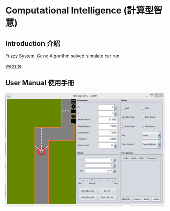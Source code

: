 Computational Intelligence (計算型智慧)
=====


## Introduction 介紹 ##

Fuzzy System, Gene Algorithm solved simulate car run.

[website](http://morris821028.github.io/2014/04/12/computational-intelligence-learn/)

## User Manual 使用手冊 ##

![img](/images/demo.PNG)
